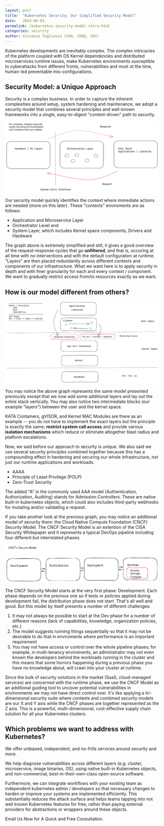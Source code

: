 ```yaml
---
layout: post
title:  "Kubernetes Security: Our Simplified Security Model"
date:   2024-06-03
permalink: /kubernetes-security-model-intro.html
categories: security
author: Vincenzo Tagliavia (CKA, CKAD, CKS)
---
```


Kubernetes developments are inevitably complex. The complex intricacies of the platform coupled with OS Kernel dependencies and distributed microservices runtime issues, make Kubernetes environments susceptible to cyberattacks from different fronts, vulnerabilities and most ot the time, human-led preventable mis-configurations.

## Security Model: a Unique Approach

Security is a complex business. In order to capture the inherent complexities around setup, system hardening and maintenance, we adopt a security model that combines several principles and well-known frameworks into a single, easy-to-digest "context-driven" path to security.

![security model I](./assets/images/security-model(1).png)

Our security model quickly identifies the context where immediate actions are needed (more on this later). 
These "contexts" enviroments are as follows:

- Application and Microservice Layer
- Orchestrator Level and
- System Layer, which includes Kernel space components, Drivers and Hardware


The graph above is extremely simplified and still, it gives a good overview of the request-response cycles that go **unfiltered**, and that is, occuring at all time with no interventions and with the default configuration at runtime.
"Layers" are then placed redundantly across different contexts and components of our infrastructure.
What we want here is to apply security in depth and with finer granularity for each and every context / component.
We want to gradually restrict access from/to resources exactly as we want.


## How is our model different from others?

![security model (II)](./assets/images/security-model(2).png)

You may notice the above graph represents the same model presented previously except that we now add some additional layers and lay out the entire stack vertically.
You may also notice two intermediate blocks (our example "layers") between the user and the kernel space. 

KATA Containers, gVISOR, and Kernel MAC Modules are there as an example -- you do not have to implement the exact layers but the principle is exactly the same;
**restrict system call access** and provide various **isolation mechanisms** which reduce or eliminate altogether blast radius and platform escalations.

Now, we said before our approach to security is unique.
We also said we use several security principles combined together because this has a compounding effect in hardening and securing our whole infrastructure, not just our runtime applications and workloads.

- AAAA
- Principle of Least Privilege (POLP)
- Zero-Trust Security

The added "A" in the commonly used AAA model (Authentication, Authorization, Auditing) stands for Admission Controllers.
These are native built-in kubernetes objects, which could also includes third-party webhooks for mutating and/or validating a request.

If you take another look at the previous graph, you may notice an additional model of security there: the Cloud Native Compute Foundation (CNCF) Security Model.
The CNCF Security Model is an extention of the CISA Security Whitepaper and it represents a typical DevOps pipeline including four different but interrelated phases.

![CNCF Model](./assets/images/cncf-security-model.png)

The CNCF Security Model starts at the very first phase: Development.
Each phase depends on the previous one so if tests or policies applied during development fail, the distribution phase does not start. That's all well and good.
But this model by itself presents a number of different challenges:

1. It may not always be possible to start at the Dev phase for a number of different reasons (lack of capabilities, knowledge, organization policies, etc.)
2. The model suggests running things sequentially so that it may not be desirable to do that in enviroments where performance is an important requirement
3. You may not have access or control over the whole pipeline phases; for example, in multi-tenancy enviroments, an administrator may not even known the developers behind the workloads running in the cluster and this means that some horrors happening during a previous phase you have no knowledge about, will crawl into your cluster at runtime.

Since the bulk of security solutions in the market (SaaS, cloud-managed services) are concerned with the runtime phase, we use the CNCF Model as an additional guiding tool to uncover potential vulnerabilities in environments we may not have direct control over. It's like applying a tri-dimensional security suite where contexts and combined security models are our X and Y axis while the CNCF phases are together represented as the Z axis. This is a powerful, multi-dimensional, cost-effective supply chain solution for all your Kubernetes clusters.

## Which problems we want to address with Kubernetes?

We offer unbiased, independent, and no-frills services around security and more. 

We help diagnose vulnerabilities across different layers (e.g. cluster, microservice, image binaries, OS), using native built-in Kubernetes objects, and non-commercial, best-in-their-own-class open-source software. 

Furthermore, we can integrate workflows with your existing team as independent kubernetes admin / developers so that necessary changes to harden or improve your systems are implemented efficiently. This substantially reduces the attack surface and helps teams tapping into not well known Kubernetes features for free, rather than paying external providers for abstractions or wrappers around these objects. 


Email Us Now for A Quick and Free Consultation.
